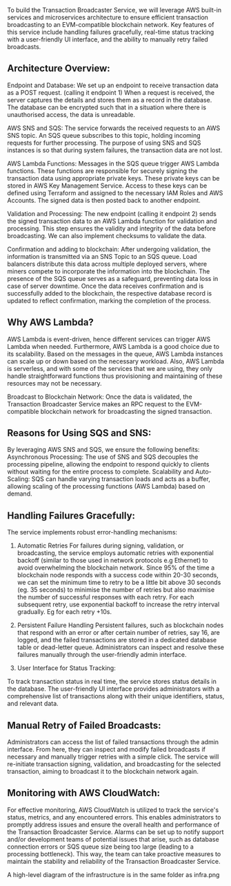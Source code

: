 To build the Transaction Broadcaster Service, we will leverage AWS built-in services and microservices architecture to ensure efficient transaction broadcasting to an EVM-compatible blockchain network. Key features of this service include handling failures gracefully, real-time status tracking with a user-friendly UI interface, and the ability to manually retry failed broadcasts.

## Architecture Overview:

Endpoint and Database: We set up an endpoint to receive transaction data as a POST request. (calling it endpoint 1) When a request is received, the server captures the details and stores them as a record in the database. The database can be encrypted such that in a situation where there is unauthorised access, the data is unreadable. 

AWS SNS and SQS: The service forwards the received requests to an AWS SNS topic. An SQS queue subscribes to this topic, holding incoming requests for further processing. The purpose of using SNS and SQS instances is so that during system failures, the transaction data are not lost. 

AWS Lambda Functions: Messages in the SQS queue trigger AWS Lambda functions. These functions are responsible for securely signing the transaction data using appropriate private keys. These private keys can be stored in AWS Key Management Service. Access to these keys can be defined using Terraform and assigned to the necessary IAM Roles and AWS Accounts. The signed data is then posted back to another endpoint. 

Validation and Processing: The new endpoint (calling it endpoint 2) sends the signed transaction data to an AWS Lambda function for validation and processing. This step ensures the validity and integrity of the data before broadcasting. We can also implement checksums to validate the data.

Confirmation and adding to blockchain: 
After undergoing validation, the information is transmitted via an SNS Topic to an SQS queue. Load balancers distribute this data across multiple deployed servers, where miners compete to incorporate the information into the blockchain. The presence of the SQS queue serves as a safeguard, preventing data loss in case of server downtime. Once the data receives confirmation and is successfully added to the blockchain, the respective database record is updated to reflect confirmation, marking the completion of the process.

## Why AWS Lambda? 
AWS Lambda is event-driven, hence different services can trigger AWS Lambda when needed. Furthermore, AWS Lambda is a good choice due to its scalability. Based on the messages in the queue, AWS Lambda instances can scale up or down based on the necessary workload. Also, AWS Lambda is serverless, and with some of the services that we are using, they only handle straightforward functions thus provisioning and maintaining of these resources may not be necessary. 

Broadcast to Blockchain Network: Once the data is validated, the Transaction Broadcaster Service makes an RPC request to the EVM-compatible blockchain network for broadcasting the signed transaction.

## Reasons for Using SQS and SNS:
By leveraging AWS SNS and SQS, we ensure the following benefits:
Asynchronous Processing: The use of SNS and SQS decouples the processing pipeline, allowing the endpoint to respond quickly to clients without waiting for the entire process to complete.
Scalability and Auto-Scaling: SQS can handle varying transaction loads and acts as a buffer, allowing scaling of the processing functions (AWS Lambda) based on demand.

## Handling Failures Gracefully:

The service implements robust error-handling mechanisms:

1. Automatic Retries
For failures during signing, validation, or broadcasting, the service employs automatic retries with exponential backoff (similar to those used in network protocols e.g Ethernet) to avoid overwhelming the blockchain network. Since 95% of the time a blockchain node responds with a success code within 20-30 seconds, we can set the minimum time to retry to be a little bit above 30 seconds (eg. 35 seconds) to minimise the number of retries but also maximise the number of successful responses with each retry. For each subsequent retry, use exponential backoff to increase the retry interval gradually. Eg for each retry +10s. 

2. Persistent Failure Handling
Persistent failures, such as blockchain nodes that respond with an error or after certain number of retries, say 16, are logged, and the failed transactions are stored in a dedicated database table or dead-letter queue. Administrators can inspect and resolve these failures manually through the user-friendly admin interface.

3. User Interface for Status Tracking:

To track transaction status in real time, the service stores status details in the database. The user-friendly UI interface provides administrators with a comprehensive list of transactions along with their unique identifiers, status, and relevant data.

## Manual Retry of Failed Broadcasts:

Administrators can access the list of failed transactions through the admin interface. From here, they can inspect and modify failed broadcasts if necessary and manually trigger retries with a simple click. The service will re-initiate transaction signing, validation, and broadcasting for the selected transaction, aiming to broadcast it to the blockchain network again.

## Monitoring with AWS CloudWatch:

For effective monitoring, AWS CloudWatch is utilized to track the service's status, metrics, and any encountered errors. This enables administrators to promptly address issues and ensure the overall health and performance of the Transaction Broadcaster Service.
Alarms can be set up to notify support and/or development teams of potential issues that arise, such as database connection errors or SQS queue size being too large (leading to a processing bottleneck). This way, the team can take proactive measures to maintain the stability and reliability of the Transaction Broadcaster Service. 

A high-level diagram of the infrastructure is in the same folder as infra.png
